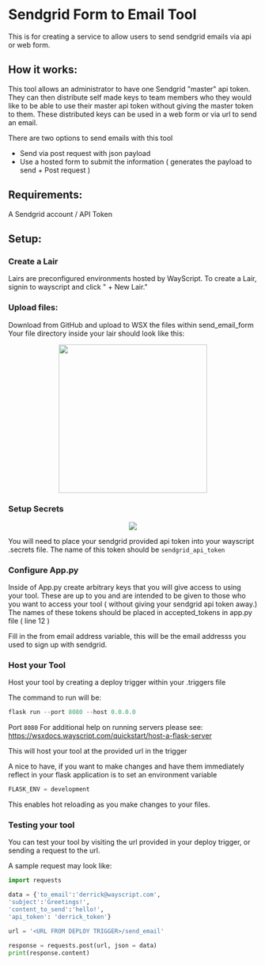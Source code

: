 # Sendgrid Form to Email Tool
This is for creating a service to allow users to send sendgrid emails via api or web form. 

## How it works:
This tool allows an administrator to have one Sendgrid "master" api token.
They can then distribute self made keys to team members who they would like to be able to use their master api token without giving the master token to them.
These distributed keys can be used in a web form or via url to send an email.

There are two options to send emails with this tool
<ul>
<li>Send via post request with json payload</li>
<li>Use a hosted form to submit the information ( generates the payload to send + Post request )</li>
</ul>

## Requirements:
A Sendgrid account / API Token

## Setup:
### Create a Lair 
Lairs are preconfigured environments hosted by WayScript. To create a Lair, signin to wayscript and click " + New Lair."

### Upload files:
Download from GitHub and upload to WSX the files within send_email_form
Your file directory inside your lair should look like this:
<p align="center">
  <img width="300" src="https://raw.githubusercontent.com/wayscript/wsx_tools/master/static/sendgrid/sendgrid_send_email_form_directory.jpg" />
</p>

### Setup Secrets
<p align="center">
  <img src="https://raw.githubusercontent.com/wayscript/wsx_tools/master/static/sendgrid/sendgrid_secrets_send_email.jpg" />
</p>

You will need to place your sendgrid provided api token into your wayscript .secrets file.
The name of this token should be ```sendgrid_api_token```

### Configure App.py
Inside of App.py create arbitrary keys that you will give access to using your tool.
These are up to you and are intended to be given to those who you want to access your tool ( without giving your sendgrid api token away.)
The names of these tokens should be placed in accepted_tokens in app.py file ( line 12 )

Fill in the from email address variable, this will be the email addresss you used to sign up with sendgrid.

### Host your Tool
Host your tool by creating a deploy trigger within your .triggers file

The command to run will be:
```Python
flask run --port 8080 --host 0.0.0.0
```
Port ```8080```
For additional help on running servers please see:
https://wsxdocs.wayscript.com/quickstart/host-a-flask-server

This will host your tool at the provided url in the trigger

A nice to have, if you want to make changes and have them immediately reflect in your flask application is to set an environment variable
```Python
FLASK_ENV = development
```
This enables hot reloading as you make changes to your files.

### Testing your tool
You can test your tool by visiting the url provided in your deploy trigger, or sending a request to the url.

A sample request may look like:
```Python
import requests

data = {'to_email':'derrick@wayscript.com',
'subject':'Greetings!',
'content_to_send':'hello!',
'api_token': 'derrick_token'}

url = '<URL FROM DEPLOY TRIGGER>/send_email'

response = requests.post(url, json = data)
print(response.content)
```
